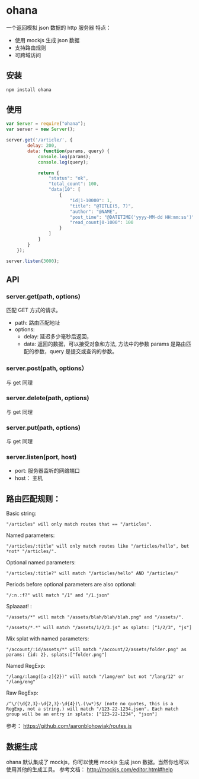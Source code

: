 ohana
=====
一个返回模拟 json 数据的 http 服务器
特点：

 - 使用 mockjs 生成 json 数据
 - 支持路由规则
 - 可跨域访问

## 安装

```bash
npm install ohana
```

## 使用

```javascript
var Server = require("ohana");
var server = new Server();

server.get('/article/', {
		delay: 200,
		data: function(params, query) {
			console.log(params);
			console.log(query);

			return {
				"status": "ok",
				"total_count": 100,
				"data|10": [
					{
						"id|1-10000": 1,
						"title": "@TITLE(5, 7)",
						"author": "@NAME",
						"post_time": "@DATETIME('yyyy-MM-dd HH:mm:ss')",
						"read_count|0-1000": 100
					}
				]
			}
		}
	});

server.listen(3000);

```
## API

### server.get(path, options)
匹配 GET 方式的请求。

 - path: 路由匹配地址
 - options: 
	 - delay: 延迟多少毫秒后返回，
	 - data: 返回的数据，可以接受对象和方法, 方法中的参数 params 是路由匹配的参数，query 是提交或查询的参数。

### server.post(path, options）
与 get 同理
### server.delete(path, options)
与 get 同理
### server.put(path, options)
 与 get 同理

### server.listen(port, host)
 - port:  服务器监听的网络端口
 - host： 主机

## 路由匹配规则：
Basic string:

    "/articles" will only match routes that == "/articles".

Named parameters:

    "/articles/:title" will only match routes like "/articles/hello", but *not* "/articles/".

Optional named parameters:

    "/articles/:title?" will match "/articles/hello" AND "/articles/"

Periods before optional parameters are also optional:

    "/:n.:f?" will match "/1" and "/1.json"

Splaaaat! :

    "/assets/*" will match "/assets/blah/blah/blah.png" and "/assets/".

    "/assets/*.*" will match "/assets/1/2/3.js" as splats: ["1/2/3", "js"]

Mix splat with named parameters:

    "/account/:id/assets/*" will match "/account/2/assets/folder.png" as params: {id: 2}, splats:["folder.png"]


Named RegExp:

    "/lang/:lang([a-z]{2})" will match "/lang/en" but not "/lang/12" or "/lang/eng"

Raw RegExp:

    /^\/(\d{2,3}-\d{2,3}-\d{4})\.(\w*)$/ (note no quotes, this is a RegExp, not a string.) will match "/123-22-1234.json". Each match group will be an entry in splats: ["123-22-1234", "json"]

参考： https://github.com/aaronblohowiak/routes.js

## 数据生成
ohana 默认集成了 mockjs，你可以使用 mockjs 生成 json 数据。当然你也可以使用其他的生成工具。
参考文档： http://mockjs.com/editor.html#help
